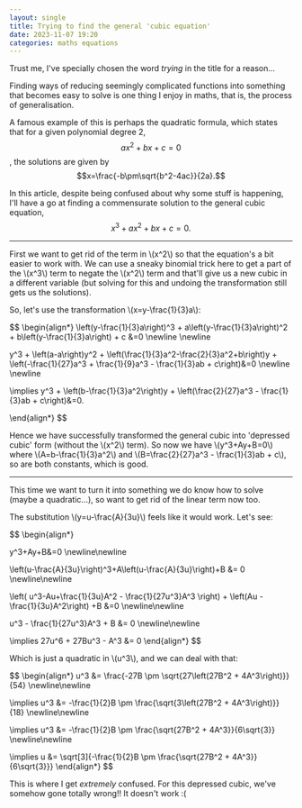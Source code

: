 ```yaml
---
layout: single
title: Trying to find the general 'cubic equation'
date: 2023-11-07 19:20
categories: maths equations
---
```


Trust me, I've specially chosen the word *trying* in the title for a reason...

Finding ways of reducing seemingly complicated functions into something that becomes easy to solve is one thing I enjoy in maths, that is, the process of generalisation.

A famous example of this is perhaps the quadratic formula, which states that for a given polynomial degree 2, <span>$$ax^2+bx+c=0$$</span>, the solutions are given by <span>$$x=\frac{-b\pm\sqrt{b^2-4ac}}{2a}.$$</span>

In this article, despite being confused about why some stuff is happening, I'll have a go at finding a commensurate solution to the general cubic equation, <span>$$x^3+ax^2+bx+c=0.$$</span>

---

First we want to get rid of the term in \\(x^2\\) so that the equation's a bit easier to work with. We can use a sneaky binomial trick here to get a part of the \\(x^3\\) term to negate the \\(x^2\\) term and that'll give us a new cubic in a different variable (but solving for this and undoing the transformation still gets us the solutions).

So, let's use the transformation \\(x=y-\frac{1}{3}a\\):

$$
\begin{align*}
\left(y-\frac{1}{3}a\right)^3 + a\left(y-\frac{1}{3}a\right)^2 + b\left(y-\frac{1}{3}a\right) + c &=0
\newline
\newline

y^3 + \left(a-a\right)y^2 + \left(\frac{1}{3}a^2-\frac{2}{3}a^2+b\right)y + \left(-\frac{1}{27}a^3 + \frac{1}{9}a^3 - \frac{1}{3}ab + c\right)&=0
\newline
\newline

\implies y^3 + \left(b-\frac{1}{3}a^2\right)y + \left(\frac{2}{27}a^3 - \frac{1}{3}ab + c\right)&=0.

\end{align*}
$$

Hence we have successfully transformed the general cubic into 'depressed cubic' form (without the \\(x^2\\) term). So now we have \\(y^3+Ay+B=0\\) where \\(A=b-\frac{1}{3}a^2\\) and \\(B=\frac{2}{27}a^3 - \frac{1}{3}ab + c\\), so are both constants, which is good.

---

This time we want to turn it into something we do know how to solve (maybe a quadratic...), so want to get rid of the linear term now too.

The substitution \\(y=u-\frac{A}{3u}\\) feels like it would work. Let's see:

$$
\begin{align*}

y^3+Ay+B&=0
\newline\newline

\left(u-\frac{A}{3u}\right)^3+A\left(u-\frac{A}{3u}\right)+B &= 0
\newline\newline

\left(  u^3-Au+\frac{1}{3u}A^2 - \frac{1}{27u^3}A^3 \right) + \left(Au - \frac{1}{3u}A^2\right) +B &=0
\newline\newline

u^3 - \frac{1}{27u^3}A^3 + B &= 0
\newline\newline

\implies 27u^6 + 27Bu^3 - A^3 &= 0
\end{align*}
$$

Which is just a quadratic in \\(u^3\\), and we can deal with that:

$$
\begin{align*}
u^3 &= \frac{-27B \pm \sqrt{27\left(27B^2 + 4A^3\right)}}{54}
\newline\newline

\implies u^3 &= -\frac{1}{2}B \pm \frac{\sqrt{3\left(27B^2 + 4A^3\right)}}{18}
\newline\newline

\implies u^3 &= -\frac{1}{2}B \pm \frac{\sqrt{27B^2 + 4A^3}}{6\sqrt{3}}
\newline\newline

\implies u &= \sqrt[3]{-\frac{1}{2}B \pm \frac{\sqrt{27B^2 + 4A^3}}{6\sqrt{3}}}
\end{align*}
$$

This is where I get *extremely* confused. For this depressed cubic, we've somehow gone totally wrong!! It doesn't work :(




